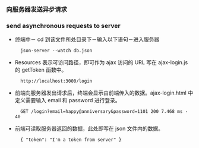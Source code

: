 ### 向服务器发送异步请求
### send asynchronous requests to server

* 终端中－ cd 到该文件所处目录下－输入以下语句－进入服务器
	
		json-server --watch db.json

* Resources 表示可访问路径，即可作为 ajax 访问的 URL 写在 ajax-login.js 的 getToken 函数中。

		http://localhost:3000/login
	
* 前端向服务器发出请求后，终端会显示由前端传入的数据。ajax-login.html 中定义需要输入 email 和 password 进行登录。

		GET /login?email=happy@anniversary&password=1101 200 7.468 ms - 40
		
* 前端可读取服务器返回的数据，此处即写在 json 文件内的数据。

		{ "token": "I'm a token from server" }